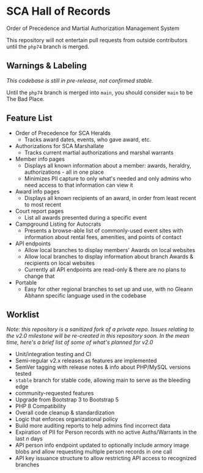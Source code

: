 # SCA Hall of Records
Order of Precedence and Martial Authorization Management System

This repository will not entertain pull requests from outside contributors until the `php74` branch is merged.

## Warnings & Labeling

_This codebase is still in pre-release, not confirmed stable._

Until the `php74` branch is merged into `main`, you should consider `main` to be The Bad Place.

## Feature List

- Order of Precedence for SCA Heralds
  - Tracks award dates, events, who gave award, etc.
- Authorizations for SCA Marshallate
  - Tracks current martial authorizations and marshal warrants
- Member info pages
  - Displays all known information about a member: awards, heraldry, authorizations - all in one place
  - Minimizes PII capture to only what's needed and only admins who need access to that information can view it
- Award info pages
  - Displays all known recipients of an award, in order from least recent to
    most recent
- Court report pages
  - List all awards presented during a specific event
- Campground Listing for Autocrats
  - Presents a browse-able list of commonly-used event sites with information
about rental fees, amenities, and points of contact
- API endpoints
  - Allow local branches to display members' Awards on local websites
  - Allow local branches to display information about branch Awards & recipients on local websites
  - Currently all API endpoints are read-only & there are no plans to change that
- Portable
  - Easy for other regional branches to set up and use, with no Gleann Abhann
    specific language used in the codebase

## Worklist
_Note: this repository is a sanitized fork of a private repo. 
Issues relating to the v2.0 milestone will be re-created in this repository soon. 
In the mean time, here's a brief list of some of what's planned for v2.0_

- Unit/integration testing and CI
- Semi-regular v2.x releases as features are implemented
- SemVer tagging with release notes & info about PHP/MySQL versions tested
- `stable` branch for stable code, allowing main to serve as the bleeding edge
- community-requested features
- Upgrade from Bootstrap 3 to Bootstrap 5
- PHP 8 Compatibility
- Overall code cleanup & standardization
- Logic that enforces organizational policy
- Build more auditing reports to help admins find incorrect data
- Expiration of PII for Person records with no active Auths/Warrants in the last _n_ days
- API person info endpoint updated to optionally include armory image blobs and allow requesting multiple person records in one call
- API key issuance structure to allow restricting API access to recognized branches
